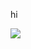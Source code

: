 hi

<picture>
  <source
    srcset="https://github-readme-stats.vercel.app/api?username=Alangopro&show_icons=true&theme=dark"
    media="(prefers-color-scheme: dark)"
  />
  <source
    srcset="https://github-readme-stats.vercel.app/api?username=Alangopro&show_icons=true"
    media="(prefers-color-scheme: light), (prefers-color-scheme: no-preference)"
  />
  <img src="https://github-readme-stats.vercel.app/api?username=Alangopro&show_icons=true" />
</picture>
